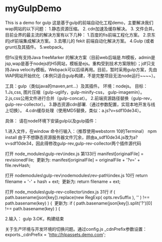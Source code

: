# myGulpDemo
This is a demo for gulp 
这是基于gulp的前端自动化工程demo，主要解决我们wap网站的以下问题：
1.静态资源压缩。
2. cdn加速及缓存解决。
3. 文件合并。
目前业界的最主流的解决方案有以下几种：
1.百度的fis前端工程化方案。
2.京东的jdf前端集成解决方案。
3.去哪儿的 fekit 前端自动化解决方案。
4.Gulp (或者grunt)及其插件。
5.webpack。

但fis没有支持Java freeMarker 的解决方案（目前web后端是.ftl模板，admin是jsp,wap是基于nodejs的H5网站，模板是ejs。重构受到技术方案限制）；jdf只支持Java velocity模板。Webpack可以后续再用。目前，暂时采用gulp方案，先由WAP网站开始优化（本例只适合gulp构建，不是完整项目无法node运行~~~~）。

工具：gulp（类似java的maven,ant...）及其插件。
环境：nodejs。
目标：
1.Js,css, 图片压缩（gulp-uglify，gulp-minify-css， gulp-imagemin）。
2.js,css公用文件进行合并（gulp-concat）。
2.前端资源路径替换（gulp-rev，gulp-rev-collector）。
3.静态资源cdn部署.（通过参数配置，实现本地开发与线上切换）。
4.cdn缓存处理（使用MD5替换，类似：a.js?v=sdf10de34）。

具体：
请在node环境下安装gulp以及gulp插件：

1.进入文件，在window 命令行输入：（推荐使用webstorm 10的Terminal）
npm install
由于不想静态资源服务器文件冗余，顾由a_sdf10de34.js改为a?v=sdf10de34，因此得修改gulp-rev,gulp-rev-collector两个插件源代码

打开 node_modules\gulp-rev\index.js
第133行 manifest[originalFile] = revisionedFile; 
更新为: manifest[originalFile] = originalFile + '?v=' + file.revHash;

打开 nodemodules\gulp-rev\nodemodules\rev-path\index.js
10行 return filename + '-' + hash + ext; 
更新为: return filename + ext;

打开 node_modules\gulp-rev-collector\index.js
31行 if ( path.basename(json[key]).replace(new RegExp( opts.revSuffix ), '' ) !== path.basename(key) ) { 
更新为: if ( path.basename(json[key]).split('?')[0] !== path.basename(key) ) {

2.输入： gulp
3.OK，构建结束

关于生产环境与开发环境的切换问题。通过config.js _cdnPrefix参数设置：
exports._cdnPrefix = 'http://hlpassets.demo.com';















